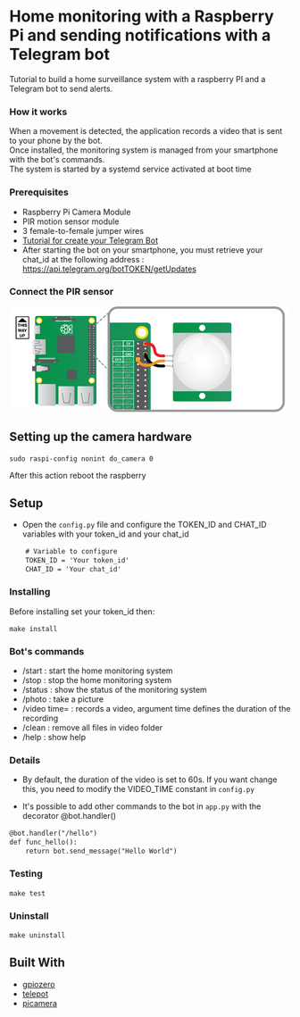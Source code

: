 # Home monitoring with a Raspberry Pi and sending notifications with a Telegram bot 

Tutorial to build a home surveillance system with a raspberry PI and a Telegram bot to send alerts.

### How it works

When a movement is detected, the application records a video that is sent to your phone by the bot.  
Once installed, the monitoring system is managed from your smartphone with the bot's commands.  
The system is started by a systemd service activated at boot time

### Prerequisites

* Raspberry Pi Camera Module  
* PIR motion sensor module   
* 3 female-to-female jumper wires   
* [Tutorial for create your Telegram Bot](https://core.telegram.org/bots#3-how-do-i-create-a-bot)  
* After starting the bot on your smartphone, you must retrieve your chat_id at the following address : 
       https://api.telegram.org/botTOKEN/getUpdates

### Connect the PIR sensor

![image](img/pir-diagram.png)

## Setting up the camera hardware
```
sudo raspi-config nonint do_camera 0
```
After this action reboot the raspberry

## Setup
   
 * Open the `config.py` file and configure the TOKEN_ID and CHAT_ID variables with your token_id and your chat_id  
 ```
     # Variable to configure
     TOKEN_ID = 'Your token_id'
     CHAT_ID = 'Your chat_id'
```

### Installing 

Before installing set your token_id then:
```
make install
```

### Bot's commands

* /start  : start the home monitoring system 
* /stop   : stop the home monitoring system  
* /status : show the status of the monitoring system 
* /photo  : take a picture 
* /video time=<delay> : records a video, argument time defines the duration of the recording
* /clean  : remove all files in video folder
* /help   : show help 
  
### Details 		

  * By default, the duration of the video is set to 60s. If you want change this, you need to modify the VIDEO_TIME constant in `config.py`    		

  * It's possible to add other commands to the bot in `app.py` with the decorator @bot.handler()		
 ```		
 @bot.handler("/hello")		
 def func_hello():		
     return bot.send_message("Hello World")		
 ```
 
### Testing
 
```
make test
```

### Uninstall
 
```
make uninstall
```

## Built With

* [gpiozero](https://pypi.org/project/gpiozero/)
* [telepot](https://pypi.org/project/telepot/)  
* [picamera](https://pypi.org/project/picamera/) 
